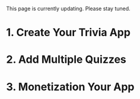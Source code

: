 This page is currently updating. Please stay tuned.

# 1. Create Your Trivia App

# 2. Add Multiple Quizzes

# 3. Monetization Your App

